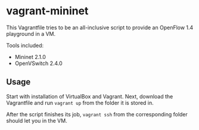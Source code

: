# vagrant-mininet

This Vagrantfile tries to be an all-inclusive script to provide an
OpenFlow 1.4 playground in a VM.

Tools included:

- Mininet 2.1.0
- OpenVSwitch 2.4.0

## Usage

Start with installation of VirtualBox and Vagrant. Next, download the
Vagrantfile and run `vagrant up` from the folder it is stored in.

After the script finishes its job, `vagrant ssh` from the corresponding folder
should let you in the VM.

